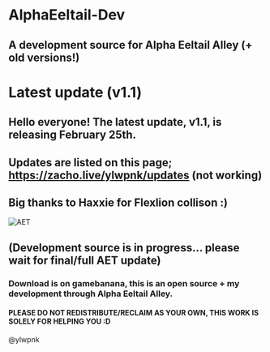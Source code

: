 # AlphaEeltail-Dev
## A development source for Alpha Eeltail Alley (+ old versions!)

# Latest update (v1.1)
## Hello everyone! The latest update, v1.1, is releasing February 25th.
## Updates are listed on this page; https://zacho.live/ylwpnk/updates (not working)
## Big thanks to Haxxie for Flexlion collison :)

![AET](https://cdn.discordapp.com/attachments/904148031279079474/1209387274979123240/eeltailalley.png?ex=65e6bcab&is=65d447ab&hm=1e3059af2538c3d7b018c2339b63ca65065c0ba6f9ad3cf099b7b003d8ee12f9&)

## (Development source is in progress... please wait for final/full AET update)
### Download is on gamebanana, this is an open source + my development through Alpha Eeltail Alley.
#### PLEASE DO NOT REDISTRIBUTE/RECLAIM AS YOUR OWN, THIS WORK IS SOLELY FOR HELPING YOU :D
@ylwpnk
